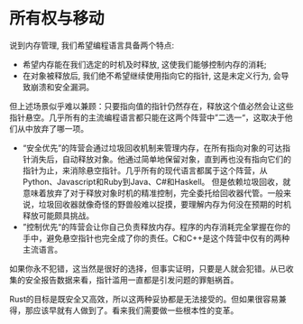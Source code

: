 # 所有权与移动

说到内存管理, 我们希望编程语言具备两个特点:
- 希望内存能在我们选定的时机及时释放, 这使我们能够控制内存的消耗;
- 在对象被释放后, 我们绝不希望继续使用指向它的指针, 这是未定义行为, 会导致崩溃和安全漏洞。

但上述场景似乎难以兼顾：只要指向值的指针仍然存在，释放这个值必然会让这些指针悬空。几乎所有的主流编程语言都只能在这两个阵营中”二选一“，这取决于他们从中放弃了哪一项。
- “安全优先”的阵营会通过垃圾回收机制来管理内存，在所有指向对象的可达指针消失后，自动释放对象。他通过简单地保留对象，直到再也没有指向它们的指针为止，来消除悬空指针。几乎所有的现代语言都属于这个阵营，从Python、Javascript和Ruby到Java、C#和Haskell。
但是依赖垃圾回收，就意味着放弃了对于释放对象时机的精准控制，完全委托给回收器代管。一般来说，垃圾回收器就像奇怪的野兽般难以捉摸，要理解内存为何没在预期的时机释放可能颇具挑战。
- ”控制优先“的阵营会让你自己负责释放内存。程序的内存消耗完全掌握在你的手中，避免悬空指针也完全成了你的责任。C和C++是这个阵营中仅有的两种主流语言。

如果你永不犯错，这当然是很好的选择，但事实证明，只要是人就会犯错。从已收集的安全报告数据来看，指针滥用一直都是引发问题的罪魁祸首。

Rust的目标是既安全又高效，所以这两种妥协都是无法接受的。但如果很容易兼得，那应该早就有人做到了。看来我们需要做一些根本性的变革。